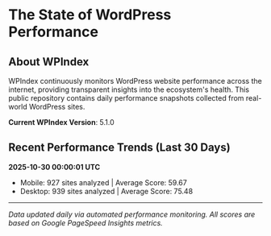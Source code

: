 # The State of WordPress Performance

## About WPIndex
WPIndex continuously monitors WordPress website performance across the internet, providing transparent insights into the ecosystem's health. This public repository contains daily performance snapshots collected from real-world WordPress sites.

**Current WPIndex Version**: 5.1.0

## Recent Performance Trends (Last 30 Days)

<!-- Performance entries start here, newest first -->
**2025-10-30 00:00:01 UTC**
- Mobile: 927 sites analyzed | Average Score: 59.67
- Desktop: 939 sites analyzed | Average Score: 75.48


---
*Data updated daily via automated performance monitoring. All scores are based on Google PageSpeed Insights metrics.*
